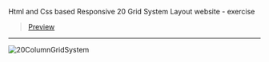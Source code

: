 Html and Css based Responsive 20 Grid System Layout website - exercise
> [Preview](https://r4nd3l.github.io/20ColumnGridSystem/)
---

![20ColumnGridSystem](https://github.com/r4nd3l/20ColumnGridSystem/blob/master/img/sample.gif)
